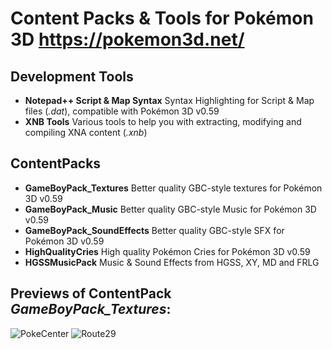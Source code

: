 # Content Packs & Tools for Pokémon 3D https://pokemon3d.net/
## Development Tools
* **Notepad++ Script & Map Syntax** Syntax Highlighting for Script & Map files (*.dat*), compatible with Pokémon 3D v0.59
* **XNB Tools** Various tools to help you with extracting, modifying and compiling XNA content (*.xnb*)
## ContentPacks
* **GameBoyPack_Textures** Better quality GBC-style textures for Pokémon 3D v0.59
* **GameBoyPack_Music** Better quality GBC-style Music for Pokémon 3D v0.59
* **GameBoyPack_SoundEffects** Better quality GBC-style SFX for Pokémon 3D v0.59
* **HighQualityCries** High quality Pokémon Cries for Pokémon 3D v0.59
* **HGSSMusicPack** Music & Sound Effects from HGSS, XY, MD and FRLG

## Previews of ContentPack *GameBoyPack_Textures*:
![PokeCenter](https://user-images.githubusercontent.com/31563291/166961748-bd343fcf-4e2d-4321-904d-0115e6795d11.png)
![Route29](https://user-images.githubusercontent.com/31563291/166962772-63fb9d23-f55b-48fe-a5c7-422c890983d4.png)
